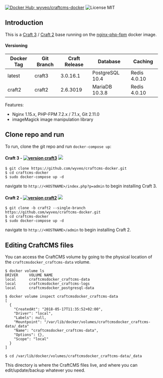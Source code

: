 [![Docker Hub; wyveo/craftcms-docker](https://img.shields.io/badge/docker%20hub-%20wyveo%2Fcraftcms--docker-blue.svg)](https://hub.docker.com/r/wyveo/craftcms-docker/) ![License MIT](https://img.shields.io/badge/license-MIT-blue.svg)
## Introduction
This is a  [Craft 3](https://craftcms.com/3) / [Craft 2](https://craftcms.com/) base running on the [nginx-php-fpm](https://hub.docker.com/r/wyveo/nginx-php-fpm/) docker image.
#### Versioning
| Docker Tag | Git Branch | Craft Release | Database | Caching |
|-----|-------|-----|--------|--------|
| latest | craft3 | 3.0.16.1 | PostgreSQL 10.4 | Redis 4.0.10 |
| craft2 | craft2 | 2.6.3019 | MariaDB 10.3.8 | Redis 4.0.10 |

Features:

 - Nginx 1.15.x, PHP-FPM 7.2.x / 7.1.x, Git 2.11.0
 - imageMagick image manipulation library

## Clone repo and run
To run, clone the git repo and run `docker-compose up`:
#### Craft 3 - [![version craft3](https://img.shields.io/badge/version-craft3-blue.svg)](https://craftcms.com/3) [![](https://images.microbadger.com/badges/image/wyveo/craftcms-docker:craft3.svg)](https://microbadger.com/images/wyveo/craftcms-docker:craft3 "Get your own image badge on microbadger.com")
```
$ git clone https://github.com/wyveo/craftcms-docker.git
$ cd craftcms-docker
$ sudo docker-compose up -d
```
navigate to `http://<HOSTNAME>/index.php?p=admin` to begin installing Craft 3.

#### Craft 2 - [![version craft2](https://img.shields.io/badge/version-craft2-blue.svg)](https://craftcms.com) [![](https://images.microbadger.com/badges/image/wyveo/craftcms-docker:craft2.svg)](https://microbadger.com/images/wyveo/craftcms-docker:craft2 "Get your own image badge on microbadger.com")
```
$ git clone -b craft2 --single-branch https://github.com/wyveo/craftcms-docker.git
$ cd craftcms-docker
$ sudo docker-compose up -d
```
navigate to `http://<HOSTNAME>/admin` to begin installing Craft 2.


## Editing CraftCMS files
You can access the CraftCMS volume by going to the physical location of the `craftcmsdocker_craftcms-data` volume.

```shell
$ docker volume ls
DRIVER     VOLUME NAME
local      craftcmsdocker_craftcms-data
local      craftcmsdocker_craftcms-logs
local      craftcmsdocker_postgresql-data

$ docker volume inspect craftcmsdocker_craftcms-data
[
  {
    "CreatedAt": "2018-05-17T11:35:52+02:00",
    "Driver": "local",
    "Labels": null,
    "Mountpoint": "/var/lib/docker/volumes/craftcmsdocker_craftcms-data/_data"
    "Name": "craftcmsdocker_craftcms-data",
    "Options": {},
    "Scope": "local"
  }
]

$ cd /var/lib/docker/volumes/craftcmsdocker_craftcms-data/_data
```

This directory is where the CraftCMS files live, and where you can edit/update/backup whatever you need.
